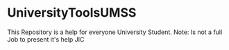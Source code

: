 # UniversityToolsUMSS
This Repository is a help for everyone University Student. Note: Is not a full Job to present it's help JIC
